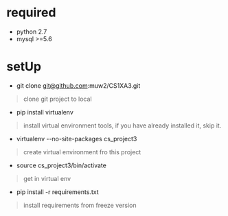 # required
* python 2.7
* mysql >=5.6

# setUp

* git clone git@github.com:muw2/CS1XA3.git
> clone git project to local
* pip install virtualenv
> install virtual environment tools, if you have already installed it, skip it.
* virtualenv --no-site-packages cs_project3
> create virtual environment fro this project 
* source cs_project3/bin/activate
> get in virtual env
* pip install -r requirements.txt
> install requirements from freeze version
